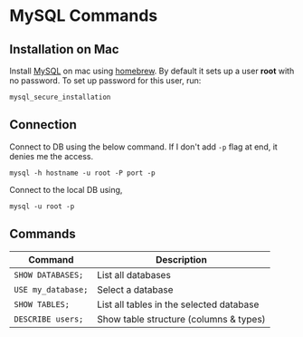 # MySQL Commands

## Installation on Mac

Install [MySQL](https://www.mysql.com/) on mac using [homebrew](https://brew.sh/). By default it sets up a user __root__ with no password. To set up password for this user, run:

```
mysql_secure_installation
```

## Connection

Connect to DB using the below command. If I don't add `-p` flag at end, it denies me the access.   

```
mysql -h hostname -u root -P port -p
```

Connect to the local DB using,
```
mysql -u root -p
```

## Commands

| Command |	Description |
|-|-|
| `SHOW DATABASES;` |	List all databases |
| `USE my_database;` |	Select a database |
| `SHOW TABLES;` | List all tables in the selected database |
| `DESCRIBE users;` |	Show table structure (columns & types) |
